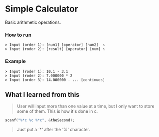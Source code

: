 # Simple Calculator
Basic arithmetic operations.

### How to run
```pwsh
> Input (order 1): [num1] [operator] [num2]  ↴
> Input (roder 2): [result] [operator] [num] ↴
```

###  Example
```pwsh
> Input (roder 1): 10.1 - 3.1
> Input (roder 2): 7.000000 * 2
> Input (order 3): 14.000000 - ... [continues]
```

## What I learned from this
> User will input more than one value at a time, but I only want to store some of them. This is how it's done in c.
```c
scanf("%*c %c %*c", &theSecond);
```
> Just put a _'*'_ after the _'%'_ character.
